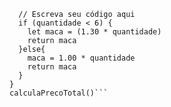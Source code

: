 ```function calculaPrecoTotal(quantidade) {
  // Escreva seu código aqui
  if (quantidade < 6) {
    let maca = (1.30 * quantidade)
    return maca
  }else{
    maca = 1.00 * quantidade
    return maca
  }
}
calculaPrecoTotal()```
